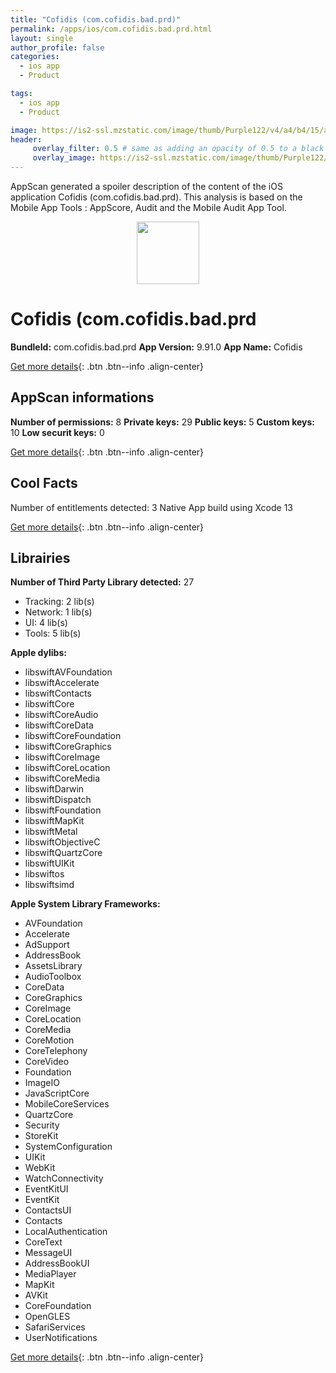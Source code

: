 ```yaml
---
title: "Cofidis (com.cofidis.bad.prd)"
permalink: /apps/ios/com.cofidis.bad.prd.html
layout: single
author_profile: false
categories: 
  - ios app 
  - Product 

tags: 
  - ios app 
  - Product 

image: https://is2-ssl.mzstatic.com/image/thumb/Purple122/v4/a4/b4/15/a4b41531-8625-80db-2662-643f6f24f4fe/AppIcon-0-0-1x_U007emarketing-0-0-0-7-0-0-sRGB-0-0-0-GLES2_U002c0-512MB-85-220-0-0.png/512x512bb.jpg
header: 
     overlay_filter: 0.5 # same as adding an opacity of 0.5 to a black background
     overlay_image: https://is2-ssl.mzstatic.com/image/thumb/Purple122/v4/a4/b4/15/a4b41531-8625-80db-2662-643f6f24f4fe/AppIcon-0-0-1x_U007emarketing-0-0-0-7-0-0-sRGB-0-0-0-GLES2_U002c0-512MB-85-220-0-0.png/512x512bb.jpg
---
```

AppScan generated a spoiler description of the content of the iOS application Cofidis (com.cofidis.bad.prd). This analysis is based on the Mobile App Tools : AppScore, Audit and the Mobile Audit App Tool.

  
  
<div style="text-align: center;"><img src="https://is2-ssl.mzstatic.com/image/thumb/Purple122/v4/a4/b4/15/a4b41531-8625-80db-2662-643f6f24f4fe/AppIcon-0-0-1x_U007emarketing-0-0-0-7-0-0-sRGB-0-0-0-GLES2_U002c0-512MB-85-220-0-0.png/512x512bb.jpg" width="100" height="100"></div>  
  
# Cofidis (com.cofidis.bad.prd

**BundleId:** com.cofidis.bad.prd
**App Version:** 9.91.0
**App Name:** Cofidis


[Get more details](/pricing.html){: .btn .btn--info .align-center}  
  
## AppScan informations 

**Number of permissions:** 8
**Private keys:** 29
**Public keys:** 5
**Custom keys:** 10
**Low securit keys:** 0
  
[Get more details](/pricing.html){: .btn .btn--info .align-center}

## Cool Facts

Number of entitlements detected: 3
Native App
build using Xcode 13
  
[Get more details](/pricing.html){: .btn .btn--info .align-center}

## Librairies 
**Number of Third Party Library detected:** 27
- Tracking: 2 lib(s)
- Network: 1 lib(s)
- UI: 4 lib(s)
- Tools: 5 lib(s)

**Apple dylibs:**
- libswiftAVFoundation
- libswiftAccelerate
- libswiftContacts
- libswiftCore
- libswiftCoreAudio
- libswiftCoreData
- libswiftCoreFoundation
- libswiftCoreGraphics
- libswiftCoreImage
- libswiftCoreLocation
- libswiftCoreMedia
- libswiftDarwin
- libswiftDispatch
- libswiftFoundation
- libswiftMapKit
- libswiftMetal
- libswiftObjectiveC
- libswiftQuartzCore
- libswiftUIKit
- libswiftos
- libswiftsimd


**Apple System Library Frameworks:**
- AVFoundation
- Accelerate
- AdSupport
- AddressBook
- AssetsLibrary
- AudioToolbox
- CoreData
- CoreGraphics
- CoreImage
- CoreLocation
- CoreMedia
- CoreMotion
- CoreTelephony
- CoreVideo
- Foundation
- ImageIO
- JavaScriptCore
- MobileCoreServices
- QuartzCore
- Security
- StoreKit
- SystemConfiguration
- UIKit
- WebKit
- WatchConnectivity
- EventKitUI
- EventKit
- ContactsUI
- Contacts
- LocalAuthentication
- CoreText
- MessageUI
- AddressBookUI
- MediaPlayer
- MapKit
- AVKit
- CoreFoundation
- OpenGLES
- SafariServices
- UserNotifications


  
[Get more details](/pricing.html){: .btn .btn--info .align-center}

